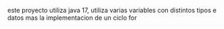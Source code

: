 este proyecto utiliza java 17, 
utiliza varias variables con distintos tipos e datos mas la implementacion de un ciclo for
